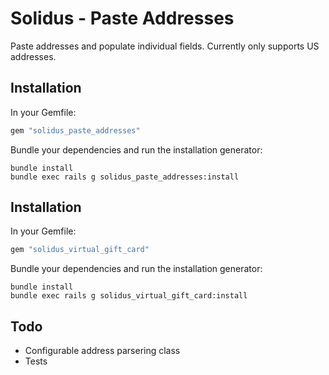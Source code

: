 Solidus - Paste Addresses
===========================
Paste addresses and populate individual fields. Currently only supports US addresses.


Installation
------------

In your Gemfile:

```ruby
gem "solidus_paste_addresses"
```

Bundle your dependencies and run the installation generator:

```shell
bundle install
bundle exec rails g solidus_paste_addresses:install
```

Installation
------------

In your Gemfile:

```ruby
gem "solidus_virtual_gift_card"
```

Bundle your dependencies and run the installation generator:

```shell
bundle install
bundle exec rails g solidus_virtual_gift_card:install
```

Todo
-------------

* Configurable address parsering class
* Tests